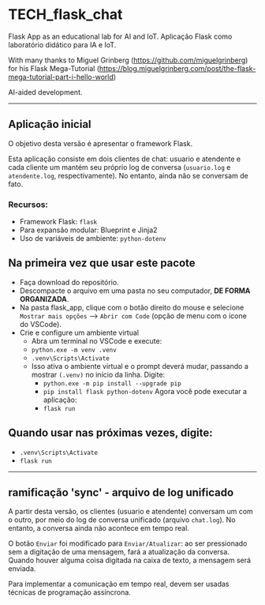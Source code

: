 # TECH_flask_chat
Flask App as an educational lab for AI and IoT.
Aplicação Flask como laboratório didático para IA e IoT.

With many thanks to Miguel Grinberg (https://github.com/miguelgrinberg) for his Flask Mega-Tutorial (https://blog.miguelgrinberg.com/post/the-flask-mega-tutorial-part-i-hello-world)

AI-aided development.

___

## Aplicação inicial
O objetivo desta versão é apresentar o framework Flask.

Esta aplicação consiste em dois clientes de chat: usuario e atendente e cada cliente um mantém seu próprio log de conversa (`usuario.log` e `atendente.log`, respectivamente). No entanto, ainda não se conversam de fato.

### Recursos:
* Framework Flask: `flask`
* Para expansão modular: Blueprint e Jinja2
* Uso de variáveis de ambiente: `python-dotenv`

## Na primeira vez que usar este pacote
* Faça download do repositório.
* Descompacte o arquivo em uma pasta no seu computador, **DE FORMA ORGANIZADA**.
* Na pasta flask_app, clique com o botão direito do mouse e selecione `Mostrar mais opções` --> `Abrir com Code` (opção de menu com o ícone do VSCode).
* Crie e configure um ambiente virtual
    * Abra um terminal no VSCode e execute:
    * `python.exe -m venv .venv`
    * `.venv\Scripts\Activate`
    * Isso ativa o ambiente virtual e o prompt deverá mudar, passando a mostrar `(.venv)` no início da linha. Digite:
        * `python.exe -m pip install --upgrade pip`
        * `pip install flask python-dotenv`
        Agora você pode executar a aplicação:
        * `flask run`

## Quando usar nas próximas vezes, digite:
* `.venv\Scripts\Activate`
* `flask run`

___

## ramificação 'sync' - arquivo de log unificado
A partir desta versão, os clientes (usuario e atendente) conversam um com o outro, por meio do log de conversa unificado (arquivo `chat.log`). No entanto, a conversa ainda não acontece em tempo real.

O botão `Enviar` foi modificado para `Enviar/Atualizar`: ao ser pressionado sem a digitação de uma mensagem, fará a atualização da conversa. Quando houver alguma coisa digitada na caixa de texto, a mensagem será enviada.

Para implementar a comunicação em tempo real, devem ser usadas técnicas de programação assíncrona.

